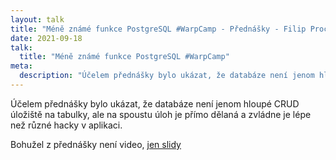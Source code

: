 ```yaml
---
layout: talk
title: "Méně známé funkce PostgreSQL #WarpCamp - Přednášky - Filip Procházka"
date: 2021-09-18
talk:
  title: "Méně známé funkce PostgreSQL #WarpCamp"
meta:
  description: "Účelem přednášky bylo ukázat, že databáze není jenom hloupé CRUD úložiště na tabulky, ale na spoustu úloh je přímo dělaná a zvládne je lépe než různé hacky v aplikaci."
---
```


Účelem přednášky bylo ukázat, že databáze není jenom hloupé CRUD úložiště na tabulky, ale na spoustu úloh je přímo dělaná a zvládne je lépe než různé hacky v aplikaci.

Bohužel z přednášky není video, [jen slidy][slides]

[slides]: https://docs.google.com/presentation/d/1LFSEyFceUvS-K7uIsipCKp9Y1jLMIwcOVTfxFtMTy28/edit?usp=sharing
